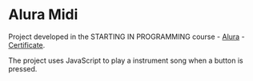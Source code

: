# Alura Midi

Project developed in the STARTING IN PROGRAMMING course - [Alura](https://www.alura.com.br/formacao-programacao) - [Certificate](https://drive.google.com/file/d/1rgvCQ9fEeQ2nFhw6UTWae6TqlqTnG3m8/view).

The project uses JavaScript to play a instrument song when a button is pressed.
